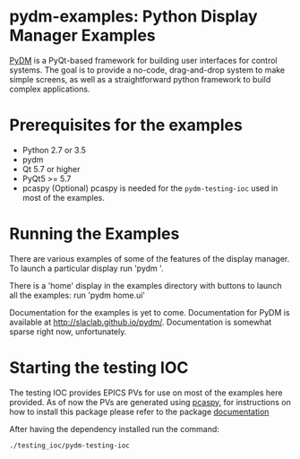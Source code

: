 # pydm-examples: Python Display Manager Examples
[PyDM](https://github.com/slaclab/pydm) is a PyQt-based framework for building user interfaces for control systems.  The goal is to provide a no-code, drag-and-drop system to make simple screens, as well as a straightforward python framework to build complex applications.

# Prerequisites for the examples
* Python 2.7 or 3.5
* pydm
* Qt 5.7 or higher
* PyQt5 >= 5.7
* pcaspy (Optional)
pcaspy is needed for the `pydm-testing-ioc` used in most of the examples.

# Running the Examples
There are various examples of some of the features of the display manager.
To launch a particular display run 'pydm <filename>'.

There is a 'home' display in the examples directory with buttons to launch all the examples:
run 'pydm home.ui'

Documentation for the examples is yet to come.
Documentation for PyDM is available at http://slaclab.github.io/pydm/.  Documentation is somewhat sparse right now, unfortunately.

# Starting the testing IOC
The testing IOC provides EPICS PVs for use on most of the examples here provided.
As of now the PVs are generated using [pcaspy](https://pcaspy.readthedocs.io/en/latest/), for instructions on how to install this package please refer 
to the package [documentation](https://pcaspy.readthedocs.io/en/latest/installation.html)

After having the dependency installed run the command:

```sh
./testing_ioc/pydm-testing-ioc
```
